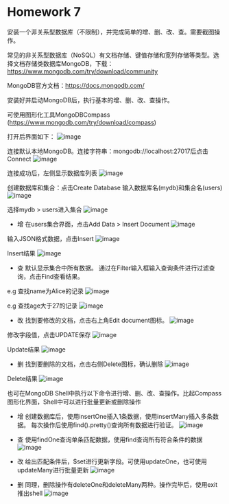 # Homework 7
安装一个非关系型数据库（不限制），并完成简单的增、删、改、查。需要截图操作。

常见的非关系型数据库（NoSQL）有文档存储、键值存储和宽列存储等类型。选择文档存储类数据库MongoDB，下载：https://www.mongodb.com/try/download/community

MongoDB官方文档：https://docs.mongodb.com/

安装好并启动MongoDB后，执行基本的增、删、改、查操作。

可使用图形化工具MongoDBCompass (https://www.mongodb.com/try/download/compass)

打开后界面如下：
![image](1images/7/1.png)

连接默认本地MongoDB。连接字符串：mongodb://localhost:27017后点击Connect
![image](1images/7/2.png)

连接成功后，左侧显示数据库列表
![image](1images/7/3.png)

创建数据库和集合：点击Create Database
输入数据库名(mydb)和集合名(users)
![image](1images/7/4.png)

选择mydb > users进入集合
![image](1images/7/5.png)

* 增
在users集合界面，点击Add Data > Insert Document
![image](1images/7/6.png)

输入JSON格式数据，点击Insert
![image](1images/7/7.png)

Insert结果
![image](1images/7/8.png)

* 查
默认显示集合中所有数据。
通过在Filter输入框输入查询条件进行过滤查询，点击Find查看结果。

e.g 查找name为Alice的记录
![image](1images/7/9.png)

e.g 查找age大于27的记录
![image](1images/7/10.png)

* 改
找到要修改的文档，点击右上角Edit document图标。
![image](1images/7/11.png)

修改字段值，点击UPDATE保存
![image](1images/7/12.png)

Update结果
![image](1images/7/13.png)

* 删
找到要删除的文档，点击右侧Delete图标，确认删除
![image](1images/7/14.png)

Delete结果
![image](1images/7/15.png)

也可在MongoDB Shell中执行以下命令进行增、删、改、查操作。比起Compass图形化界面，Shell中可以进行批量更新或删除操作

* 增
创建数据库后，使用insertOne插入1条数据，使用insertMany插入多条数据。
每次操作后使用find().pretty()查询所有数据进行验证。
![image](1images/7/16.png)

* 查
使用findOne查询单条匹配数据，使用find查询所有符合条件的数据
![image](1images/7/17.png)

* 改
给出匹配条件后，$set进行更新字段。可使用updateOne，也可使用updateMany进行批量更新
![image](1images/7/18.png)

* 删
同理，删除操作有deleteOne和deleteMany两种。操作完毕后，使用exit推出shell
![image](1images/7/19.png)
